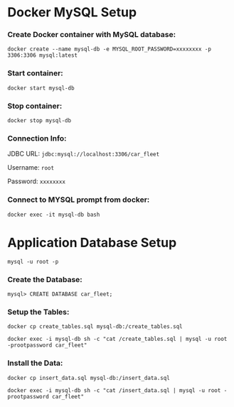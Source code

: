 
# Docker MySQL Setup
### Create Docker container with MySQL database:
`docker create --name mysql-db -e MYSQL_ROOT_PASSWORD=xxxxxxxx -p 3306:3306 mysql:latest`
### Start container:

`docker start mysql-db`

### Stop container:

`docker stop mysql-db`
### Connection Info:

JDBC URL: `jdbc:mysql://localhost:3306/car_fleet`

Username: `root`

Password: `xxxxxxxx`

### Connect to MYSQL prompt from docker:
`docker exec -it mysql-db bash`

# Application Database Setup
`mysql -u root -p`

### Create the Database:

`mysql> CREATE DATABASE car_fleet;`
### Setup the Tables:

`docker cp create_tables.sql mysql-db:/create_tables.sql`

`docker exec -i mysql-db sh -c "cat /create_tables.sql | mysql -u root -prootpassword car_fleet"`
### Install the Data:

`docker cp insert_data.sql mysql-db:/insert_data.sql`

`docker exec -i mysql-db sh -c "cat /insert_data.sql | mysql -u root -prootpassword car_fleet"`
